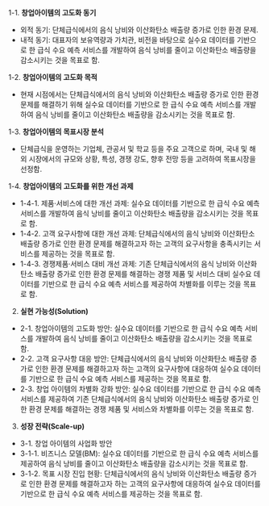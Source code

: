 1-1. **창업아이템의 고도화 동기**
- 외적 동기: 단체급식에서의 음식 낭비와 이산화탄소 배출량 증가로 인한 환경 문제.
- 내적 동기: 대표자의 보유역량과 가치관, 비전을 바탕으로 실수요 데이터를 기반으로 한 급식 수요 예측 서비스를 개발하여 음식 낭비를 줄이고 이산화탄소 배출량을 감소시키는 것을 목표로 함.

1-2. **창업아이템의 고도화 목적**
- 현재 시점에서는 단체급식에서의 음식 낭비와 이산화탄소 배출량 증가로 인한 환경 문제를 해결하기 위해 실수요 데이터를 기반으로 한 급식 수요 예측 서비스를 개발하여 음식 낭비를 줄이고 이산화탄소 배출량을 감소시키는 것을 목표로 함.

1-3. **창업아이템의 목표시장 분석**
- 단체급식을 운영하는 기업체, 관공서 및 학교 등을 주요 고객으로 하며, 국내 및 해외 시장에서의 규모와 상황, 특성, 경쟁 강도, 향후 전망 등을 고려하여 목표시장을 선정함.

1-4. **창업아이템의 고도화를 위한 개선 과제**
 - 1-4-1. 제품·서비스에 대한 개선 과제: 실수요 데이터를 기반으로 한 급식 수요 예측 서비스를 개발하여 음식 낭비를 줄이고 이산화탄소 배출량을 감소시키는 것을 목표로 함.
 - 1-4-2. 고객 요구사항에 대한 개선 과제: 단체급식에서의 음식 낭비와 이산화탄소 배출량 증가로 인한 환경 문제를 해결하고자 하는 고객의 요구사항을 충족시키는 서비스를 제공하는 것을 목표로 함.
 - 1-4-3. 경쟁제품·서비스 대비 개선 과제: 기존 단체급식에서의 음식 낭비와 이산화탄소 배출량 증가로 인한 환경 문제를 해결하는 경쟁 제품 및 서비스 대비 실수요 데이터를 기반으로 한 급식 수요 예측 서비스를 제공하여 차별화를 이루는 것을 목표로 함.

2. **실현 가능성(Solution)**
 - 2-1. 창업아이템의 고도화 방안: 실수요 데이터를 기반으로 한 급식 수요 예측 서비스를 개발하여 음식 낭비를 줄이고 이산화탄소 배출량을 감소시키는 것을 목표로 함.
 - 2-2. 고객 요구사항 대응 방안: 단체급식에서의 음식 낭비와 이산화탄소 배출량 증가로 인한 환경 문제를 해결하고자 하는 고객의 요구사항에 대응하여 실수요 데이터를 기반으로 한 급식 수요 예측 서비스를 제공하는 것을 목표로 함.
 - 2-3. 창업 아이템의 차별화 강화 방안: 실수요 데이터를 기반으로 한 급식 수요 예측 서비스를 제공하여 기존 단체급식에서의 음식 낭비와 이산화탄소 배출량 증가로 인한 환경 문제를 해결하는 경쟁 제품 및 서비스와 차별화를 이루는 것을 목표로 함.

3. **성장 전략(Scale-up)**
 - 3-1. 창업 아이템의 사업화 방안
 - 3-1-1. 비즈니스 모델(BM): 실수요 데이터를 기반으로 한 급식 수요 예측 서비스를 제공하여 음식 낭비를 줄이고 이산화탄소 배출량을 감소시키는 것을 목표로 함.
 - 3-1-2. 목표 시장 진입 현황: 단체급식에서의 음식 낭비와 이산화탄소 배출량 증가로 인한 환경 문제를 해결하고자 하는 고객의 요구사항에 대응하여 실수요 데이터를 기반으로 한 급식 수요 예측 서비스를 제공하는 것을 목표로 함.